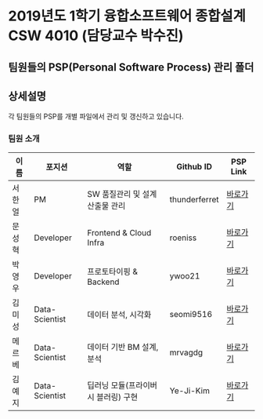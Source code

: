 # 2019년도 1학기 융합소프트웨어 종합설계 CSW 4010 (담당교수 박수진)

## 팀원들의 PSP(Personal Software Process) 관리 폴더

## 상세설명

각 팀원들의 PSP를 개별 파일에서 관리 및 갱신하고 있습니다.

### 팀원 소개

| 이름   | 포지션         | 역할                                | Github ID     | PSP Link             |
| ------ | -------------- | ----------------------------------- | ------------- | -------------------- |
| 서한얼 | PM             | SW 품질관리 및 설계산출물 관리      | thunderferret | [바로가기](./서한얼) |
| 문성혁 | Developer      | Frontend & Cloud Infra              | roeniss       | [바로가기](./문성혁) |
| 박영우 | Developer      | 프로토타이핑 & Backend              | ywoo21        | [바로가기](./박영우) |
| 김미성 | Data-Scientist | 데이터 분석, 시각화                 | seomi9516     | [바로가기](./김미성) |
| 메르베 | Data-Scientist | 데이터 기반 BM 설계, 분석           | mrvagdg       | [바로가기](./메르베) |
| 김예지 | Data-Scientist | 딥러닝 모듈(프라이버시 블러링) 구현 | Ye-Ji-Kim     | [바로가기](./김예지) |
